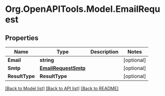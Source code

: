 
# Org.OpenAPITools.Model.EmailRequest

## Properties

Name | Type | Description | Notes
------------ | ------------- | ------------- | -------------
**Email** | **string** |  | [optional] 
**Smtp** | [**EmailRequestSmtp**](EmailRequestSmtp.md) |  | [optional] 
**ResultType** | **ResultType** |  | [optional] 

[[Back to Model list]](../README.md#documentation-for-models)
[[Back to API list]](../README.md#documentation-for-api-endpoints)
[[Back to README]](../README.md)

